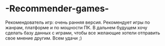 # -Recommender-games-
Рекомендователь игр: очень ранняя версия. Рекомендует игры по жанрам, платформе и по мощности ПК. В дальнем будущем хочу сделать базу данных с играми, чтобы все желающие хотели отправить свое мнение другим. Всем удачи ;)
